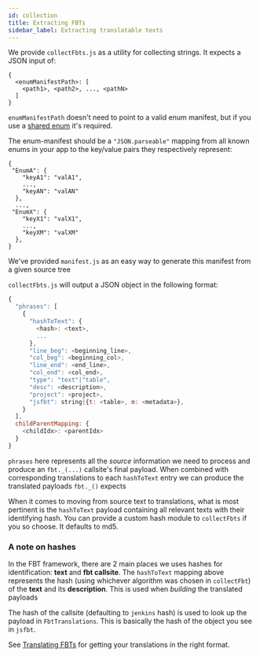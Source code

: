 ```yaml
---
id: collection
title: Extracting FBTs
sidebar_label: Extracting translatable texts
---
```

We provide `collectFbts.js` as a utility for collecting strings.  It expects a JSON input of:
```
{
  <enumManifestPath>: [
    <path1>, <path2>, ..., <pathN>
  ]
}
```
`enumManifestPath` doesn't need to point to a valid enum manifest, but if you use a [shared enum](enums#shared-enums) it's required.

The enum-manifest should be a `"JSON.parseable"` mapping from all known enums in your app to the key/value pairs they respectively represent:
```
{
 "EnumA": {
    "keyA1": "valA1",
    ...,
    "keyAN": "valAN"
  },
  ...,
 "EnumX": {
    "keyX1": "valX1",
    ...,
    "keyXM": "valXM"
  },
}
```
We've provided `manifest.js` as an easy way to generate this manifest from a given source tree

`collectFbts.js` will output a JSON object in the following format:

```js
{
  "phrases": [
    {
      "hashToText": {
        <hash>: <text>,
        ...
      },
      "line_beg": <beginning_line>,
      "col_beg": <beginning_col>,
      "line_end": <end_line>,
      "col_end": <col_end>,
      "type": "text"|"table",
      "desc": <description>,
      "project": <project>,
      "jsfbt": string|{t: <table>, m: <metadata>},
    }
  ],
  childParentMapping: {
    <childIdx>: <parentIdx>
  }
}
```

`phrases` here represents all the *source* information we need to
process and produce an `fbt._(...)` callsite's final payload.  When
combined with corresponding translations to each `hashToText` entry we
can produce the translated payloads `fbt._()` expects

When it comes to moving from source text to translations, what is most
pertinent is the `hashToText` payload containing all relevant texts
with their identifying hash.  You can provide a custom hash module to
`collectFbts` if you so choose.  It defaults to md5.

### A note on hashes

In the FBT framework, there are 2 main places we uses hashes for
identification: **text** and **fbt callsite**.  The `hashToText` mapping
above represents the hash (using whichever algorithm was chosen in
`collectFbt`) of the **text** and its **description**.  This is used
when *building* the translated payloads

The hash of the callsite (defaulting to `jenkins` hash) is used to
look up the payload in `FbtTranslations`.  This is basically the hash of
the object you see in `jsfbt`.

See [Translating FBTs](translating) for getting your translations in
the right format.
